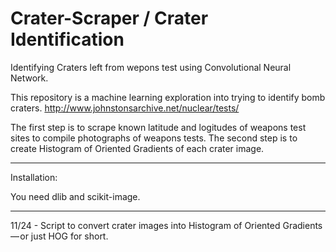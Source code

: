 # Crater-Scraper / Crater Identification
Identifying Craters left from wepons test using Convolutional Neural Network.

This repository is a machine learning exploration into trying to identify bomb craters. 
http://www.johnstonsarchive.net/nuclear/tests/


The first step is to scrape known latitude and logitudes of weapons test sites to compile photographs of weapons tests. The second step is to create Histogram of Oriented Gradients of each crater image. 

-----------------------------------
Installation:

You need dlib and scikit-image.

-----------------------------------

11/24 - Script to convert crater images into Histogram of Oriented Gradients — or just HOG for short.
